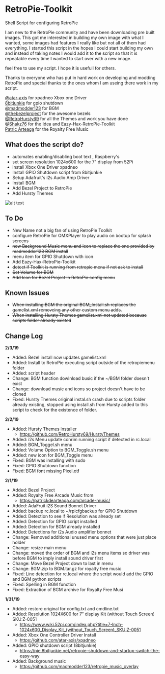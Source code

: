 # RetroPie-Toolkit
Shell Script for configuring RetroPie 

I am new to the RetroPie community and have been downloading pre built images. This got me interested in building my own
image with what I wanted, some images had features I really like but not all of them had everything. I started this script in the
hopes I could start building my own and instead of taking notes I would add it to the script so that it is repeatable every
time I wanted to start over with a new image. 

feel free to use my script. I hope it is usefull for others.

Thanks to everyone who has put in hard work on developing and modding RetroPie and special thanks to the ones whom 
I am useing there work in my script. 

[@atar-axis](https://github.com/atar-axis/xpadneo) for xpadneo Xbox one Driver<br/>
[8bitjunkie](https://pie.8bitjunkie.net/retropie-shutdown-and-startup-switch-the-easy-way) for gpio shutdown<br/>
[@madmodder123](https://github.com/madmodder123/retropie_music_overlay) for BGM<br/>
[@thebezelproject](https://github.com/thebezelproject/BezelProject) for the awesome bezels<br/>
[@RetroHursty69](https://github.com/RetroHursty69/HurstyThemes) for all the Themes and work you have done<br/>
[@Shakz76](https://github.com/Shakz76/Eazy-Hax-RetroPie-Toolkit) for the Idea and Eazy-Hax-RetroPie-Toolkit<br/> 
[Patric Arteaga](https://patrickdearteaga.com/arcade-music/) for the Royalty Free Music<br/>

## What does the script do? 
- automates enabling/disabling boot text , Raspberry's <br/>
- set screen resolution 1024x600 for the 7" display from 52Pi  <br/>
- install Xbox One Driver xpadneo <br/>
- Install GPIO Shutdown script from 8bitjunkie <br/>
- Setup Adafruit's i2s Audio Amp Driver <br/>
- Install BGM  <br/>
- Add Bezel Project to RetroPie  <br/>
- Add Hursty Themes <br/>

![alt text](http://www.dippydawg.net/images/MainMenu.png)


## To Do
- New Name not a big fan of using RetroPie Toolkit
- configure RetroPie for OMXPlayer to play audio on bootup for splash screens
- ~~new Background Music menu and icon to replace the one provided by madmodder123 BGM install~~
- menu item for GPIO Shutdown with icon
- Add Eazy-Hax-RetroPie-Toolkit
- ~~detect if Toolkit is running from retropie menu if not ask to install~~
- ~~Set Volume for BGM~~
- ~~Add Icon for Bezel Project in RetroPie config menu~~

## Known Issues ##
- ~~When installing BGM the original BGM_Install.sh replaces the gamelist.xml removeing any other custom menu adds.~~ 
- ~~When installing Hursty Themes gamelist.xml not updated because scripts folder already existed~~


## Change Log

**2/3/19**
- Added: Bezel install now updates gamelist.xml 
- Added: Install to RetroPie executing script outside of the retropiemenu folder
- Added: script header
- Change: BGM function dowlnload busic if the ~/BGM folder doesn't exist
- Change: download music and icons so project doesn't have to be cloned
- Fixed: Hursty Themes original instal.sh crash due to scripts folder already existing, stopped using install.sh from            Hursty added to this script to check for the existence of folder. 

**2/2/19**
- Added: Hursty Themes Installer
    - https://github.com/RetroHursty69/HurstyThemes 
- Added: i2s Menu update conrim running script if detected in rc.local
- Added: BGM_Toggel.sh menu 
- Added: Volume Option to BGM_Toggle.sh menu
- Added: new icon for BGM_Toggle menu
- Fixed: BGM was installing with sudo 
- Fixed: GPIO Shutdown function
- Fixed: BGM font missing Pixel.otf

**2/1/19**
- Added: Bezel Project 
- Added: Royalty Free Arcade Music from 
  - https://patrickdearteaga.com/arcade-music/ 
- Added: AdaFruit i2S Sound Bonnet Driver
- Added: backup rc.local to ~/rpicfgbackup for GPIO Shutdown
- Added: Detection to see if Resolution was already set 
- Added: Detection for GPIO script installed
- Added: Detection for BGM already installed
- Added: Detections for i2s Audio amplifier bonnet 
- Change: Removed additional unused menu options that were just place holder
- Change: resize main menu 
- Change: moved the order of BGM and i2s menu items so driver was before BGM to imply install sound driver first 
- Change: Move Bezel Project down to last in menu 	
- Change: BGM.zip to BGM.tar.gz for royalty free music
- Fixed: Line detection for rc.local where the script would add the GPIO and BGM python scripts
- Fixed: Spelling in BGM function
- Fixed: Extraction of BGM archive for Royalty Free Musi

**1/31/19**
- Added: restore original for config.txt and cmdline.txt
- Added: Resolution 1024X600 for 7” display Kit (without Touch Screen) SKU:Z-0051
  - https://www.wiki.52pi.com/index.php?title=7-Inch-1024x600_Display_Kit_(without_Touch_Screen)_SKU:Z-0051
- Added: Xbox One Controller Driver Install
  - https://github.com/atar-axis/xpadneo 
- Added: GPIO shutdown script (8bitjunkie)
  - https://pie.8bitjunkie.net/retropie-shutdown-and-startup-switch-the-easy-way
- Added: Background music 
  - https://github.com/madmodder123/retropie_music_overlay
